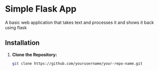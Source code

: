 # Simple Flask App

A basic web application that takes text and processes it and shows it back using flask


## **Installation**

1. **Clone the Repository:**

   ```bash
   git clone https://github.com/yourusername/your-repo-name.git
